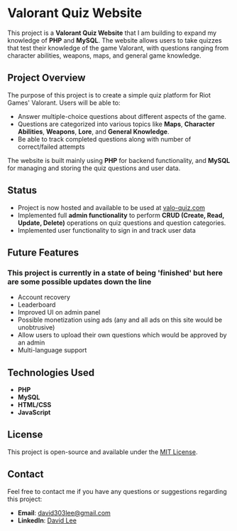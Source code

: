# Valorant Quiz Website

This project is a **Valorant Quiz Website** that I am building to expand my knowledge of **PHP** and **MySQL**. The website allows users to take quizzes that test their knowledge of the game Valorant, with questions ranging from character abilities, weapons, maps, and general game knowledge.

## Project Overview

The purpose of this project is to create a simple quiz platform for Riot Games' Valorant. Users will be able to:

- Answer multiple-choice questions about different aspects of the game.
- Questions are categorized into various topics like **Maps**, **Character Abilities**, **Weapons**, **Lore**, and **General Knowledge**.
- Be able to track completed questions along with number of correct/failed attempts

The website is built mainly using **PHP** for backend functionality, and **MySQL** for managing and storing the quiz questions and user data.

## Status

- Project is now hosted and available to be used at [valo-quiz.com](https://valo-quiz.com)
- Implemented full **admin functionality** to perform **CRUD (Create, Read, Update, Delete)** operations on quiz questions and question categories.
- Implemented user functionality to sign in and track user data

## Future Features
### This project is currently in a state of being 'finished' but here are some possible updates down the line

- Account recovery
- Leaderboard
- Improved UI on admin panel
- Possible monetization using ads (any and all ads on this site would be unobtrusive)
- Allow users to upload their own questions which would be approved by an admin
- Multi-language support

## Technologies Used

- **PHP**
- **MySQL**
- **HTML/CSS**
- **JavaScript**

## License

This project is open-source and available under the [MIT License](LICENSE).

## Contact

Feel free to contact me if you have any questions or suggestions regarding this project:

- **Email**: [david303lee@gmail.com](mailto:david303lee@gmail.com)
- **LinkedIn**: [David Lee](https://www.linkedin.com/in/david-lee-499a4a237/)
